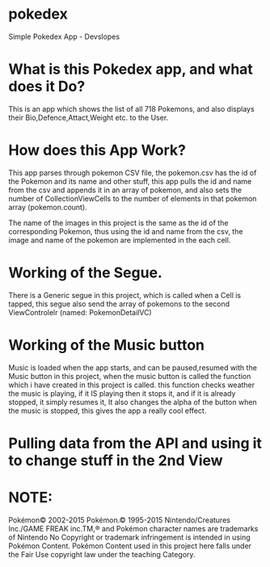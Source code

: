 # pokedex
Simple Pokedex App - Devslopes

# What is this Pokedex app, and what does it Do?

This is an app which shows the list of all 718 Pokemons, and also displays their Bio,Defence,Attact,Weight etc. to the User.

# How does this App Work?

This app parses through pokemon CSV file, the pokemon.csv has the id of the Pokemon and its name and other stuff,
this app pulls the id and name from the csv and appends it in an array of pokemon, and also sets the number of CollectionViewCells to the
number of elements in that pokemon array (pokemon.count).

The name of the images in this project is the same as the id of the corresponding Pokemon, thus using the id and name from the csv,
the image and name of the pokemon are implemented in the each cell.

<Working of the API and other stuff to be implemented in the project and wriiten.>

# Working of the Segue.

There is a Generic segue in this project, which is called when a Cell is tapped, this segue also send the array of pokemons to the second ViewControlelr
(named: PokemonDetailVC) 

# Working of the Music button
Music is loaded when the app starts, and can be paused,resumed with the Music button in this project, when the music button is called the function which i have created in this project is called.
this function checks weather the music is playing, if it IS playing then it stops it, and if it is already stopped, it simply resumes it,
It also changes the alpha of the button when the music is stopped, this gives the app a really cool effect.

# Pulling data from the API and using it to change stuff in the 2nd View

<To be written>

# NOTE:

Pokémon© 2002-2015
Pokémon.© 1995-2015
Nintendo/Creatures Inc./GAME FREAK inc.TM,® and Pokémon character names are trademarks of Nintendo
No Copyright or trademark infringement is intended in using Pokémon Content.
Pokémon Content used in this project here falls under the Fair Use copyright law under the teaching Category.
